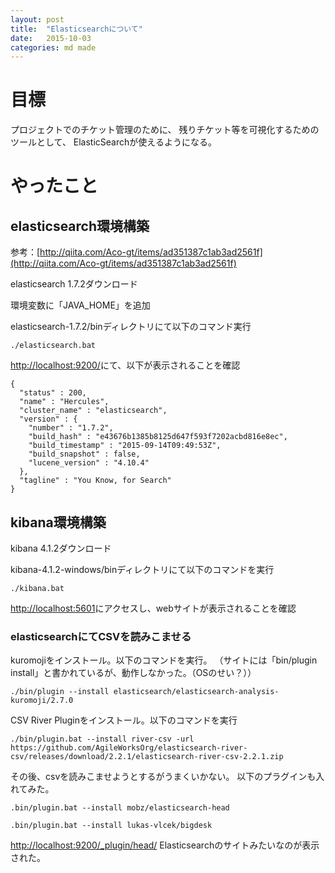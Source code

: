 ```yaml
---
layout: post
title:  "Elasticsearchについて"
date:   2015-10-03 
categories: md made
---
```


# 目標

プロジェクトでのチケット管理のために、
残りチケット等を可視化するためのツールとして、
ElasticSearchが使えるようになる。

# やったこと

## elasticsearch環境構築

参考：[http://qiita.com/Aco-gt/items/ad351387c1ab3ad2561f](http://qiita.com/Aco-gt/items/ad351387c1ab3ad2561f)

elasticsearch 1.7.2ダウンロード

環境変数に「JAVA_HOME」を追加

elasticsearch-1.7.2/binディレクトリにて以下のコマンド実行

`./elasticsearch.bat`

[http://localhost:9200/](http://localhost:9200/)にて、以下が表示されることを確認

```
{
  "status" : 200,
  "name" : "Hercules",
  "cluster_name" : "elasticsearch",
  "version" : {
    "number" : "1.7.2",
    "build_hash" : "e43676b1385b8125d647f593f7202acbd816e8ec",
    "build_timestamp" : "2015-09-14T09:49:53Z",
    "build_snapshot" : false,
    "lucene_version" : "4.10.4"
  },
  "tagline" : "You Know, for Search"
}
```

## kibana環境構築

kibana 4.1.2ダウンロード

kibana-4.1.2-windows/binディレクトリにて以下のコマンドを実行

`./kibana.bat`

[http://localhost:5601](http://localhost:5601)にアクセスし、webサイトが表示されることを確認

### elasticsearchにてCSVを読みこませる

kuromojiをインストール。以下のコマンドを実行。
（サイトには「bin/plugin install」と書かれているが、動作しなかった。（OSのせい？））

`./bin/plugin --install elasticsearch/elasticsearch-analysis-kuromoji/2.7.0`

CSV River Pluginをインストール。以下のコマンドを実行

`./bin/plugin.bat --install river-csv -url https://github.com/AgileWorksOrg/elasticsearch-river-csv/releases/download/2.2.1/elasticsearch-river-csv-2.2.1.zip`

その後、csvを読みこませようとするがうまくいかない。
以下のプラグインも入れてみた。

`.bin/plugin.bat --install mobz/elasticsearch-head`

`.bin/plugin.bat --install lukas-vlcek/bigdesk`

[http://localhost:9200/_plugin/head/](http://localhost:9200/_plugin/head/)
Elasticsearchのサイトみたいなのが表示された。
